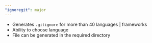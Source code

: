 ```yaml
---
"ignoregit": major
---
```


- Generates `.gitignore` for more than 40 languages | frameworks
- Ability to choose language
- File can be generated in the required directory
